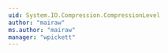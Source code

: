 ```yaml
---
uid: System.IO.Compression.CompressionLevel
author: "mairaw"
ms.author: "mairaw"
manager: "wpickett"
---
```

